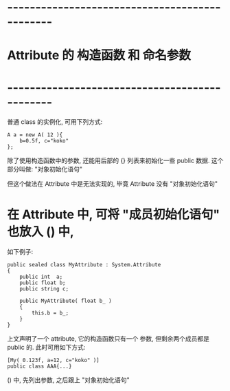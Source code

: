 
# ---------------------------------------------- #
#       Attribute 的 构造函数 和 命名参数
# ---------------------------------------------- #

普通 class 的实例化, 可用下列方式:

    A a = new A( 12 ){
        b=0.5f, c="koko"
    };

除了使用构造函数中的参数, 还能用后部的 {} 列表来初始化一些 public 数据.
这个部分叫做: "对象初始化语句"

但这个做法在 Attribute 中是无法实现的, 毕竟 Attribute 没有 "对象初始化语句"

# 在 Attribute 中, 可将 "成员初始化语句" 也放入 () 中,
如下例子:

    public sealed class MyAttribute : System.Attribute
    {
        public int  a;
        public float b;
        public string c;

        public MyAttribute( float b_ )
        {
            this.b = b_;
        }
    }

上文声明了一个 attribute, 它的构造函数只有一个 参数, 但剩余两个成员都是 public 的.
此时可用如下方式:

    [My( 0.123f, a=12, c="koko" )]
    public class AAA{...}

() 中, 先列出参数, 之后跟上 "对象初始化语句"








